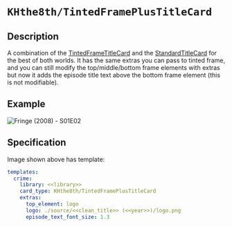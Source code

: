 # `KHthe8th/TintedFramePlusTitleCard`
## Description
A combination of the [TintedFrameTitleCard](https://github.com/CollinHeist/TitleCardMaker/wiki/TintedFrameTitleCard) and the [StandardTitleCard](https://github.com/CollinHeist/TitleCardMaker/wiki/StandardTitleCard) for the best of both worlds. It has the same extras you can pass to tinted frame, and you can still modify the top/middle/bottom frame elements with extras but now it adds the episode title text above the bottom frame element (this is not modifiable).

## Example
![Fringe (2008) - S01E02](https://github.com/khthe8th/TitleCardMaker-CardTypes/assets/5308389/1b20569a-77f1-48eb-8dbb-e5dcba95cbdf)

## Specification
Image shown above has template:

```yaml
templates:
  crime:
    library: <<library>>
    card_type: KHthe8th/TintedFramePlusTitleCard
    extras:
      top_element: logo
      logo: ./source/<<clean_title>> (<<year>>)/logo.png
      episode_text_font_size: 1.3
```
